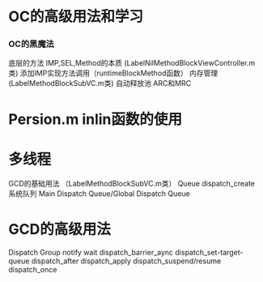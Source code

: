 #  OC的高级用法和学习
### OC的黑魔法
底层的方法
IMP,SEL,Method的本质 (LabelNilMethodBlockViewController.m类)
添加IMP实现方法调用（runtimeBlockMethod函数）
内存管理 (LabelMethodBlockSubVC.m类)
自动释放池
ARC和MRC
# Persion.m  inlin函数的使用
# 多线程
GCD的基础用法 （LabelMethodBlockSubVC.m类）
Queue
dispatch_create
系统队列
Main Dispatch Queue/Global Dispatch Queue
# GCD的高级用法
Dispatch Group
notify
wait
dispatch_barrier_aync
dispatch_set-target-queue
dispatch_after
dispatch_apply
dispatch_suspend/resume
dispatch_once
